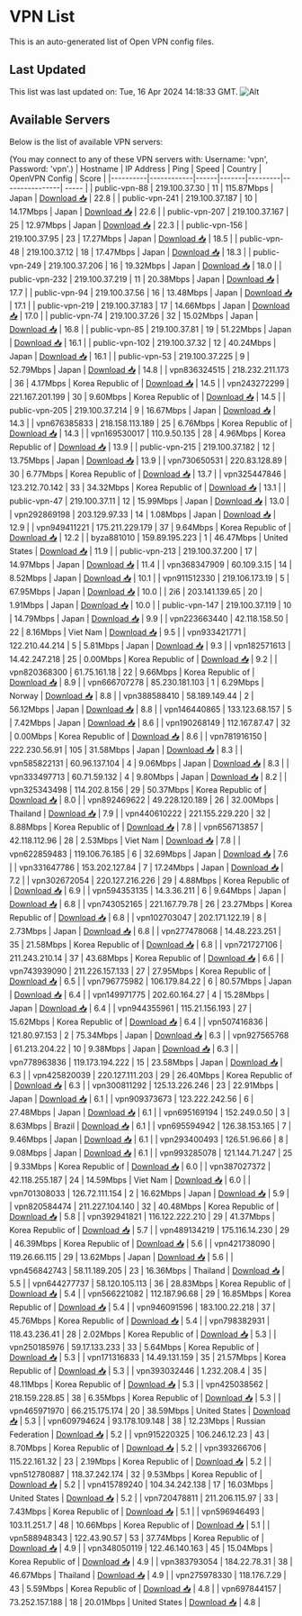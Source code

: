 # VPN List

This is an auto-generated list of Open VPN config files.

## Last Updated

This list was last updated on: Tue, 16 Apr 2024 14:18:33 GMT.
![Alt](https://repobeats.axiom.co/api/embed/186b98318ef1479477931607c1ad7d823f12451f.svg "Repobeats analytics image")

## Available Servers

Below is the list of available VPN servers:

(You may connect to any of these VPN servers with: Username: 'vpn', Password: 'vpn'.)
| Hostname | IP Address | Ping | Speed | Country | OpenVPN Config | Score |
|----------|------------|------|-------|---------|----------------| ----- |
| public-vpn-88 | 219.100.37.30 | 11 | 115.87Mbps | Japan | [Download 📥](./configs/server_0_JP.ovpn) | 22.8 |
| public-vpn-241 | 219.100.37.187 | 10 | 14.17Mbps | Japan | [Download 📥](./configs/server_1_JP.ovpn) | 22.6 |
| public-vpn-207 | 219.100.37.167 | 25 | 12.97Mbps | Japan | [Download 📥](./configs/server_2_JP.ovpn) | 22.3 |
| public-vpn-156 | 219.100.37.95 | 23 | 17.27Mbps | Japan | [Download 📥](./configs/server_3_JP.ovpn) | 18.5 |
| public-vpn-48 | 219.100.37.12 | 18 | 17.47Mbps | Japan | [Download 📥](./configs/server_4_JP.ovpn) | 18.3 |
| public-vpn-249 | 219.100.37.206 | 16 | 19.32Mbps | Japan | [Download 📥](./configs/server_5_JP.ovpn) | 18.0 |
| public-vpn-232 | 219.100.37.219 | 11 | 20.38Mbps | Japan | [Download 📥](./configs/server_6_JP.ovpn) | 17.7 |
| public-vpn-94 | 219.100.37.56 | 16 | 13.48Mbps | Japan | [Download 📥](./configs/server_7_JP.ovpn) | 17.1 |
| public-vpn-219 | 219.100.37.183 | 17 | 14.66Mbps | Japan | [Download 📥](./configs/server_8_JP.ovpn) | 17.0 |
| public-vpn-74 | 219.100.37.26 | 32 | 15.02Mbps | Japan | [Download 📥](./configs/server_9_JP.ovpn) | 16.8 |
| public-vpn-85 | 219.100.37.81 | 19 | 51.22Mbps | Japan | [Download 📥](./configs/server_10_JP.ovpn) | 16.1 |
| public-vpn-102 | 219.100.37.32 | 12 | 40.24Mbps | Japan | [Download 📥](./configs/server_11_JP.ovpn) | 16.1 |
| public-vpn-53 | 219.100.37.225 | 9 | 52.79Mbps | Japan | [Download 📥](./configs/server_12_JP.ovpn) | 14.8 |
| vpn836324515 | 218.232.211.173 | 36 | 4.17Mbps | Korea Republic of | [Download 📥](./configs/server_13_KR.ovpn) | 14.5 |
| vpn243272299 | 221.167.201.199 | 30 | 9.60Mbps | Korea Republic of | [Download 📥](./configs/server_14_KR.ovpn) | 14.5 |
| public-vpn-205 | 219.100.37.214 | 9 | 16.67Mbps | Japan | [Download 📥](./configs/server_15_JP.ovpn) | 14.3 |
| vpn676385833 | 218.158.113.189 | 25 | 6.76Mbps | Korea Republic of | [Download 📥](./configs/server_16_KR.ovpn) | 14.3 |
| vpn169530017 | 110.9.50.135 | 28 | 4.96Mbps | Korea Republic of | [Download 📥](./configs/server_17_KR.ovpn) | 13.9 |
| public-vpn-215 | 219.100.37.182 | 12 | 13.75Mbps | Japan | [Download 📥](./configs/server_18_JP.ovpn) | 13.9 |
| vpn730650531 | 220.83.128.89 | 30 | 6.77Mbps | Korea Republic of | [Download 📥](./configs/server_19_KR.ovpn) | 13.7 |
| vpn325447846 | 123.212.70.142 | 33 | 34.32Mbps | Korea Republic of | [Download 📥](./configs/server_20_KR.ovpn) | 13.1 |
| public-vpn-47 | 219.100.37.11 | 12 | 15.99Mbps | Japan | [Download 📥](./configs/server_21_JP.ovpn) | 13.0 |
| vpn292869198 | 203.129.97.33 | 14 | 1.08Mbps | Japan | [Download 📥](./configs/server_22_JP.ovpn) | 12.9 |
| vpn949411221 | 175.211.229.179 | 37 | 9.64Mbps | Korea Republic of | [Download 📥](./configs/server_23_KR.ovpn) | 12.2 |
| byza881010 | 159.89.195.223 | 1 | 46.47Mbps | United States | [Download 📥](./configs/server_24_US.ovpn) | 11.9 |
| public-vpn-213 | 219.100.37.200 | 17 | 14.97Mbps | Japan | [Download 📥](./configs/server_25_JP.ovpn) | 11.4 |
| vpn368347909 | 60.109.3.15 | 14 | 8.52Mbps | Japan | [Download 📥](./configs/server_26_JP.ovpn) | 10.1 |
| vpn911512330 | 219.106.173.19 | 5 | 67.95Mbps | Japan | [Download 📥](./configs/server_27_JP.ovpn) | 10.0 |
| 2i6 | 203.141.139.65 | 20 | 1.91Mbps | Japan | [Download 📥](./configs/server_28_JP.ovpn) | 10.0 |
| public-vpn-147 | 219.100.37.119 | 10 | 14.79Mbps | Japan | [Download 📥](./configs/server_29_JP.ovpn) | 9.9 |
| vpn223663440 | 42.118.158.50 | 22 | 8.16Mbps | Viet Nam | [Download 📥](./configs/server_30_VN.ovpn) | 9.5 |
| vpn933421771 | 122.210.44.214 | 5 | 5.81Mbps | Japan | [Download 📥](./configs/server_31_JP.ovpn) | 9.3 |
| vpn182571613 | 14.42.247.218 | 25 | 0.00Mbps | Korea Republic of | [Download 📥](./configs/server_32_KR.ovpn) | 9.2 |
| vpn820368300 | 61.75.161.18 | 22 | 9.66Mbps | Korea Republic of | [Download 📥](./configs/server_33_KR.ovpn) | 8.9 |
| vpn666707278 | 85.230.181.103 | 1 | 6.29Mbps | Norway | [Download 📥](./configs/server_34_NO.ovpn) | 8.8 |
| vpn388588410 | 58.189.149.44 | 2 | 56.12Mbps | Japan | [Download 📥](./configs/server_35_JP.ovpn) | 8.8 |
| vpn146440865 | 133.123.68.157 | 5 | 7.42Mbps | Japan | [Download 📥](./configs/server_36_JP.ovpn) | 8.6 |
| vpn190268149 | 112.167.87.47 | 32 | 0.00Mbps | Korea Republic of | [Download 📥](./configs/server_37_KR.ovpn) | 8.6 |
| vpn781916150 | 222.230.56.91 | 105 | 31.58Mbps | Japan | [Download 📥](./configs/server_38_JP.ovpn) | 8.3 |
| vpn585822131 | 60.96.137.104 | 4 | 9.06Mbps | Japan | [Download 📥](./configs/server_39_JP.ovpn) | 8.3 |
| vpn333497713 | 60.71.59.132 | 4 | 9.80Mbps | Japan | [Download 📥](./configs/server_40_JP.ovpn) | 8.2 |
| vpn325343498 | 114.202.8.156 | 29 | 50.37Mbps | Korea Republic of | [Download 📥](./configs/server_41_KR.ovpn) | 8.0 |
| vpn892469622 | 49.228.120.189 | 26 | 32.00Mbps | Thailand | [Download 📥](./configs/server_42_TH.ovpn) | 7.9 |
| vpn440610222 | 221.155.229.220 | 32 | 8.88Mbps | Korea Republic of | [Download 📥](./configs/server_43_KR.ovpn) | 7.8 |
| vpn656713857 | 42.118.112.96 | 28 | 2.53Mbps | Viet Nam | [Download 📥](./configs/server_44_VN.ovpn) | 7.8 |
| vpn622859483 | 119.106.76.185 | 6 | 32.69Mbps | Japan | [Download 📥](./configs/server_45_JP.ovpn) | 7.6 |
| vpn331647786 | 153.202.127.84 | 7 | 17.24Mbps | Japan | [Download 📥](./configs/server_46_JP.ovpn) | 7.2 |
| vpn302672054 | 220.127.216.226 | 29 | 4.88Mbps | Korea Republic of | [Download 📥](./configs/server_47_KR.ovpn) | 6.9 |
| vpn594353135 | 14.3.36.211 | 6 | 9.64Mbps | Japan | [Download 📥](./configs/server_48_JP.ovpn) | 6.8 |
| vpn743052165 | 221.167.79.78 | 26 | 23.27Mbps | Korea Republic of | [Download 📥](./configs/server_49_KR.ovpn) | 6.8 |
| vpn102703047 | 202.171.122.19 | 8 | 2.73Mbps | Japan | [Download 📥](./configs/server_50_JP.ovpn) | 6.8 |
| vpn277478068 | 14.48.223.251 | 35 | 21.58Mbps | Korea Republic of | [Download 📥](./configs/server_51_KR.ovpn) | 6.8 |
| vpn721727106 | 211.243.210.14 | 37 | 43.68Mbps | Korea Republic of | [Download 📥](./configs/server_52_KR.ovpn) | 6.6 |
| vpn743939090 | 211.226.157.133 | 27 | 27.95Mbps | Korea Republic of | [Download 📥](./configs/server_53_KR.ovpn) | 6.5 |
| vpn796775982 | 106.179.84.22 | 6 | 80.57Mbps | Japan | [Download 📥](./configs/server_54_JP.ovpn) | 6.4 |
| vpn149971775 | 202.60.164.27 | 4 | 15.28Mbps | Japan | [Download 📥](./configs/server_55_JP.ovpn) | 6.4 |
| vpn944355961 | 115.21.156.193 | 27 | 15.62Mbps | Korea Republic of | [Download 📥](./configs/server_56_KR.ovpn) | 6.4 |
| vpn507416836 | 121.80.97.153 | 2 | 75.34Mbps | Japan | [Download 📥](./configs/server_57_JP.ovpn) | 6.3 |
| vpn927565768 | 61.213.204.22 | 10 | 9.38Mbps | Japan | [Download 📥](./configs/server_58_JP.ovpn) | 6.3 |
| vpn778963836 | 119.173.194.222 | 15 | 23.58Mbps | Japan | [Download 📥](./configs/server_59_JP.ovpn) | 6.3 |
| vpn425820039 | 220.127.111.203 | 29 | 26.40Mbps | Korea Republic of | [Download 📥](./configs/server_60_KR.ovpn) | 6.3 |
| vpn300811292 | 125.13.226.246 | 23 | 22.91Mbps | Japan | [Download 📥](./configs/server_61_JP.ovpn) | 6.1 |
| vpn909373673 | 123.222.242.56 | 6 | 27.48Mbps | Japan | [Download 📥](./configs/server_62_JP.ovpn) | 6.1 |
| vpn695169194 | 152.249.0.50 | 3 | 8.63Mbps | Brazil | [Download 📥](./configs/server_63_BR.ovpn) | 6.1 |
| vpn695594942 | 126.38.153.165 | 7 | 9.46Mbps | Japan | [Download 📥](./configs/server_64_JP.ovpn) | 6.1 |
| vpn293400493 | 126.51.96.66 | 8 | 9.08Mbps | Japan | [Download 📥](./configs/server_65_JP.ovpn) | 6.1 |
| vpn993285078 | 121.144.71.247 | 25 | 9.33Mbps | Korea Republic of | [Download 📥](./configs/server_66_KR.ovpn) | 6.0 |
| vpn387027372 | 42.118.255.187 | 24 | 14.59Mbps | Viet Nam | [Download 📥](./configs/server_67_VN.ovpn) | 6.0 |
| vpn701308033 | 126.72.111.154 | 2 | 16.62Mbps | Japan | [Download 📥](./configs/server_68_JP.ovpn) | 5.9 |
| vpn820584474 | 211.227.104.140 | 32 | 40.48Mbps | Korea Republic of | [Download 📥](./configs/server_69_KR.ovpn) | 5.8 |
| vpn392941821 | 116.122.222.210 | 29 | 41.37Mbps | Korea Republic of | [Download 📥](./configs/server_70_KR.ovpn) | 5.7 |
| vpn489134219 | 175.116.14.230 | 29 | 46.39Mbps | Korea Republic of | [Download 📥](./configs/server_71_KR.ovpn) | 5.6 |
| vpn421738090 | 119.26.66.115 | 29 | 13.62Mbps | Japan | [Download 📥](./configs/server_72_JP.ovpn) | 5.6 |
| vpn456842743 | 58.11.189.205 | 23 | 16.36Mbps | Thailand | [Download 📥](./configs/server_73_TH.ovpn) | 5.5 |
| vpn644277737 | 58.120.105.113 | 36 | 28.83Mbps | Korea Republic of | [Download 📥](./configs/server_74_KR.ovpn) | 5.4 |
| vpn566221082 | 112.187.96.68 | 29 | 16.85Mbps | Korea Republic of | [Download 📥](./configs/server_75_KR.ovpn) | 5.4 |
| vpn946091596 | 183.100.22.218 | 37 | 45.76Mbps | Korea Republic of | [Download 📥](./configs/server_76_KR.ovpn) | 5.4 |
| vpn798382931 | 118.43.236.41 | 28 | 2.02Mbps | Korea Republic of | [Download 📥](./configs/server_77_KR.ovpn) | 5.3 |
| vpn250185976 | 59.17.133.233 | 33 | 5.64Mbps | Korea Republic of | [Download 📥](./configs/server_78_KR.ovpn) | 5.3 |
| vpn171316833 | 14.49.131.159 | 35 | 21.57Mbps | Korea Republic of | [Download 📥](./configs/server_79_KR.ovpn) | 5.3 |
| vpn393032446 | 1.232.208.4 | 35 | 48.11Mbps | Korea Republic of | [Download 📥](./configs/server_80_KR.ovpn) | 5.3 |
| vpn425038562 | 218.159.228.85 | 38 | 6.35Mbps | Korea Republic of | [Download 📥](./configs/server_81_KR.ovpn) | 5.3 |
| vpn465971970 | 66.215.175.174 | 20 | 38.59Mbps | United States | [Download 📥](./configs/server_82_US.ovpn) | 5.3 |
| vpn609794624 | 93.178.109.148 | 38 | 12.23Mbps | Russian Federation | [Download 📥](./configs/server_83_RU.ovpn) | 5.2 |
| vpn915220325 | 106.246.12.23 | 43 | 8.70Mbps | Korea Republic of | [Download 📥](./configs/server_84_KR.ovpn) | 5.2 |
| vpn393266706 | 115.22.161.32 | 23 | 2.19Mbps | Korea Republic of | [Download 📥](./configs/server_85_KR.ovpn) | 5.2 |
| vpn512780887 | 118.37.242.174 | 32 | 9.53Mbps | Korea Republic of | [Download 📥](./configs/server_86_KR.ovpn) | 5.2 |
| vpn415789240 | 104.34.242.138 | 17 | 16.03Mbps | United States | [Download 📥](./configs/server_87_US.ovpn) | 5.2 |
| vpn720478811 | 211.206.115.97 | 33 | 7.43Mbps | Korea Republic of | [Download 📥](./configs/server_88_KR.ovpn) | 5.1 |
| vpn596946493 | 103.11.251.7 | 48 | 10.66Mbps | Korea Republic of | [Download 📥](./configs/server_89_KR.ovpn) | 5.1 |
| vpn588948343 | 122.43.90.57 | 53 | 37.74Mbps | Korea Republic of | [Download 📥](./configs/server_90_KR.ovpn) | 4.9 |
| vpn348050119 | 122.46.140.163 | 45 | 15.04Mbps | Korea Republic of | [Download 📥](./configs/server_91_KR.ovpn) | 4.9 |
| vpn383793054 | 184.22.78.31 | 38 | 46.67Mbps | Thailand | [Download 📥](./configs/server_92_TH.ovpn) | 4.9 |
| vpn275978330 | 118.176.7.29 | 43 | 5.59Mbps | Korea Republic of | [Download 📥](./configs/server_93_KR.ovpn) | 4.8 |
| vpn697844157 | 73.252.157.188 | 18 | 20.01Mbps | United States | [Download 📥](./configs/server_94_US.ovpn) | 4.8 |

